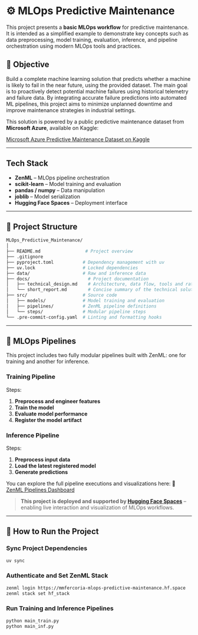 # ⚙️ MLOps Predictive Maintenance

This project presents a **basic MLOps workflow** for predictive maintenance. It is intended as a simplified example to demonstrate key concepts such as data preprocessing, model training, evaluation, inference, and pipeline orchestration using modern MLOps tools and practices.

## 🎯 Objective

Build a complete machine learning solution that predicts whether a machine is likely to fail in the near future, using the provided dataset. The main goal is to proactively detect potential machine failures using historical telemetry and failure data. By integrating accurate failure predictions into automated ML pipelines, this project aims to minimize unplanned downtime and improve maintenance strategies in industrial settings.

This solution is powered by a public predictive maintenance dataset from **Microsoft Azure**, available on Kaggle:

[Microsoft Azure Predictive Maintenance Dataset on Kaggle](https://www.kaggle.com/datasets/arnabbiswas1/microsoft-azure-predictive-maintenance/data)

---

## Tech Stack

- **ZenML** – MLOps pipeline orchestration
- **scikit-learn** – Model training and evaluation
- **pandas / numpy** – Data manipulation
- **joblib** – Model serialization
- **Hugging Face Spaces** – Deployment interface

---

## 📁 Project Structure

```bash
MLOps_Predictive_Maintenance/
│
├── README.md                 # Project overview
├── .gitignore
├── pyproject.toml           # Dependency management with uv
├── uv.lock                  # Locked dependencies
├── data/                    # Raw and inference data
├── docs/                      # Project documentation
│   ├── technical_design.md    # Architecture, data flow, tools and rationale
│   └── short_report.md        # Concise summary of the technical solution
├── src/                     # Source code
│   ├── models/              # Model training and evaluation
│   ├── pipelines/           # ZenML pipeline definitions
│   └── steps/               # Modular pipeline steps
└── .pre-commit-config.yaml  # Linting and formatting hooks
```

---

## 🔄 MLOps Pipelines

This project includes two fully modular pipelines built with ZenML: one for training and another for inference.

### Training Pipeline

Steps:
1. **Preprocess and engineer features**
2. **Train the model**
3. **Evaluate model performance**
4. **Register the model artifact**

### Inference Pipeline

Steps:
1. **Preprocess input data**
2. **Load the latest registered model**
3. **Generate predictions**

You can explore the full pipeline executions and visualizations here:
🔗 [ZenML Pipelines Dashboard](https://mmfercoria-mlops-predictive-maintenance.hf.space/projects/default/pipelines)

> **This project is deployed and supported by [Hugging Face Spaces](https://huggingface.co/spaces/mmfercoria/MLOps_Predictive_Maintenance)** – enabling live interaction and visualization of MLOps workflows.

---

## 🚀 How to Run the Project

### Sync Project Dependencies

```bash
uv sync
```

### Authenticate and Set ZenML Stack

```bash
zenml login https://mmfercoria-mlops-predictive-maintenance.hf.space
zenml stack set hf_stack
```

###  Run Training and Inference Pipelines

```bash
python main_train.py
python main_inf.py
```